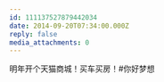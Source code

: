 ```yaml
---
id: 111137527879442034
date: 2014-09-20T07:34:00.000Z
reply: false
media_attachments: 0
---
```


明年开个天猫商城！买车买房！#你好梦想 

